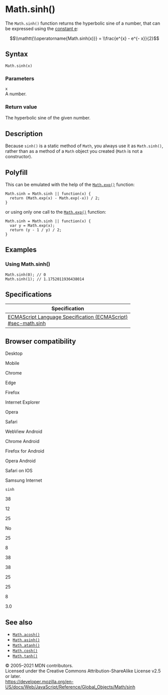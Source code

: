 # Math.sinh()

The `Math.sinh()` function returns the hyperbolic sine of a number, that can be expressed using the [constant e](e):

$$\\mathtt{\\operatorname{Math.sinh(x)}} = \\frac{e^{x} - e^{- x}}{2}$$

## Syntax

    Math.sinh(x)

### Parameters

`x`  
A number.

### Return value

The hyperbolic sine of the given number.

## Description

Because `sinh()` is a static method of `Math`, you always use it as `Math.sinh()`, rather than as a method of a `Math` object you created (`Math` is not a constructor).

## Polyfill

This can be emulated with the help of the [`Math.exp()`](exp) function:

    Math.sinh = Math.sinh || function(x) {
      return (Math.exp(x) - Math.exp(-x)) / 2;
    }

or using only one call to the [`Math.exp()`](exp) function:

    Math.sinh = Math.sinh || function(x) {
      var y = Math.exp(x);
      return (y - 1 / y) / 2;
    }

## Examples

### Using Math.sinh()

    Math.sinh(0); // 0
    Math.sinh(1); // 1.1752011936438014

## Specifications

<table><thead><tr class="header"><th>Specification</th></tr></thead><tbody><tr class="odd"><td><a href="https://tc39.es/ecma262/#sec-math.sinh">ECMAScript Language Specification (ECMAScript)<br />
<span class="small">#sec-math.sinh</span></a></td></tr></tbody></table>

## Browser compatibility

Desktop

Mobile

Chrome

Edge

Firefox

Internet Explorer

Opera

Safari

WebView Android

Chrome Android

Firefox for Android

Opera Android

Safari on IOS

Samsung Internet

`sinh`

38

12

25

No

25

8

38

38

25

25

8

3.0

## See also

-   [`Math.acosh()`](acosh)
-   [`Math.asinh()`](asinh)
-   [`Math.atanh()`](atanh)
-   [`Math.cosh()`](cosh)
-   [`Math.tanh()`](tanh)

© 2005–2021 MDN contributors.  
Licensed under the Creative Commons Attribution-ShareAlike License v2.5 or later.  
<a href="https://developer.mozilla.org/en-US/docs/Web/JavaScript/Reference/Global_Objects/Math/sinh" class="_attribution-link">https://developer.mozilla.org/en-US/docs/Web/JavaScript/Reference/Global_Objects/Math/sinh</a>
